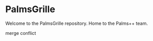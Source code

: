 # PalmsGrille

Welcome to the PalmsGrille repository. Home to the Palms++ team.

merge conflict

<!--Jacob Harder was here!-->
